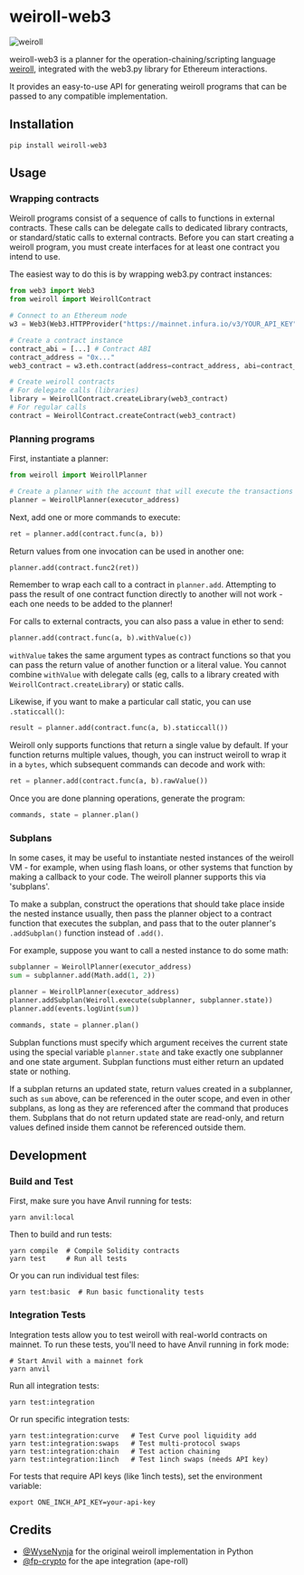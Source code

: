 # weiroll-web3

![weiroll](https://user-images.githubusercontent.com/83050944/265799164-385dbc06-b9cb-4a80-89bf-72552f0e6d74.png)

weiroll-web3 is a planner for the operation-chaining/scripting language [weiroll](https://github.com/weiroll/weiroll), integrated with the web3.py library for Ethereum interactions.

It provides an easy-to-use API for generating weiroll programs that can be passed to any compatible implementation.

## Installation

```
pip install weiroll-web3
```

## Usage

### Wrapping contracts
Weiroll programs consist of a sequence of calls to functions in external contracts. These calls can be delegate calls to dedicated library contracts, or standard/static calls to external contracts. Before you can start creating a weiroll program, you must create interfaces for at least one contract you intend to use.

The easiest way to do this is by wrapping web3.py contract instances:

```python
from web3 import Web3
from weiroll import WeirollContract

# Connect to an Ethereum node
w3 = Web3(Web3.HTTPProvider("https://mainnet.infura.io/v3/YOUR_API_KEY"))

# Create a contract instance
contract_abi = [...] # Contract ABI
contract_address = "0x..."
web3_contract = w3.eth.contract(address=contract_address, abi=contract_abi)

# Create weiroll contracts
# For delegate calls (libraries)
library = WeirollContract.createLibrary(web3_contract)
# For regular calls
contract = WeirollContract.createContract(web3_contract)
```

### Planning programs

First, instantiate a planner:

```python
from weiroll import WeirollPlanner

# Create a planner with the account that will execute the transactions
planner = WeirollPlanner(executor_address)
```

Next, add one or more commands to execute:

```python
ret = planner.add(contract.func(a, b))
```

Return values from one invocation can be used in another one:

```python
planner.add(contract.func2(ret))
```

Remember to wrap each call to a contract in `planner.add`. Attempting to pass the result of one contract function directly to another will not work - each one needs to be added to the planner!

For calls to external contracts, you can also pass a value in ether to send:

```python
planner.add(contract.func(a, b).withValue(c))
```

`withValue` takes the same argument types as contract functions so that you can pass the return value of another function or a literal value. You cannot combine `withValue` with delegate calls (eg, calls to a library created with `WeirollContract.createLibrary`) or static calls.

Likewise, if you want to make a particular call static, you can use `.staticcall()`:

```python
result = planner.add(contract.func(a, b).staticcall())
```

Weiroll only supports functions that return a single value by default. If your function returns multiple values, though, you can instruct weiroll to wrap it in a `bytes`, which subsequent commands can decode and work with:

```python
ret = planner.add(contract.func(a, b).rawValue())
```

Once you are done planning operations, generate the program:

```python
commands, state = planner.plan()
```

### Subplans
In some cases, it may be useful to instantiate nested instances of the weiroll VM - for example, when using flash loans, or other systems that function by making a callback to your code. The weiroll planner supports this via 'subplans'.

To make a subplan, construct the operations that should take place inside the nested instance usually, then pass the planner object to a contract function that executes the subplan, and pass that to the outer planner's `.addSubplan()` function instead of `.add()`.

For example, suppose you want to call a nested instance to do some math:

```python
subplanner = WeirollPlanner(executor_address)
sum = subplanner.add(Math.add(1, 2))

planner = WeirollPlanner(executor_address)
planner.addSubplan(Weiroll.execute(subplanner, subplanner.state))
planner.add(events.logUint(sum))

commands, state = planner.plan()
```

Subplan functions must specify which argument receives the current state using the special variable `planner.state` and take exactly one subplanner and one state argument. Subplan functions must either return an updated state or nothing.

If a subplan returns an updated state, return values created in a subplanner, such as `sum` above, can be referenced in the outer scope, and even in other subplans, as long as they are referenced after the command that produces them. Subplans that do not return updated state are read-only, and return values defined inside them cannot be referenced outside them.

## Development

### Build and Test

First, make sure you have Anvil running for tests:
```
yarn anvil:local
```

Then to build and run tests:
```
yarn compile  # Compile Solidity contracts
yarn test     # Run all tests
```

Or you can run individual test files:
```
yarn test:basic  # Run basic functionality tests
```

### Integration Tests

Integration tests allow you to test weiroll with real-world contracts on mainnet. To run these tests, you'll need to have Anvil running in fork mode:

```
# Start Anvil with a mainnet fork
yarn anvil
```

Run all integration tests:
```
yarn test:integration
```

Or run specific integration tests:
```
yarn test:integration:curve   # Test Curve pool liquidity add
yarn test:integration:swaps   # Test multi-protocol swaps
yarn test:integration:chain   # Test action chaining
yarn test:integration:1inch   # Test 1inch swaps (needs API key)
```

For tests that require API keys (like 1inch tests), set the environment variable:
```
export ONE_INCH_API_KEY=your-api-key
```

## Credits

- [@WyseNynja](https://github.com/WyseNynja) for the original weiroll implementation in Python
- [@fp-crypto](https://github.com/fp-crypto) for the ape integration (ape-roll)